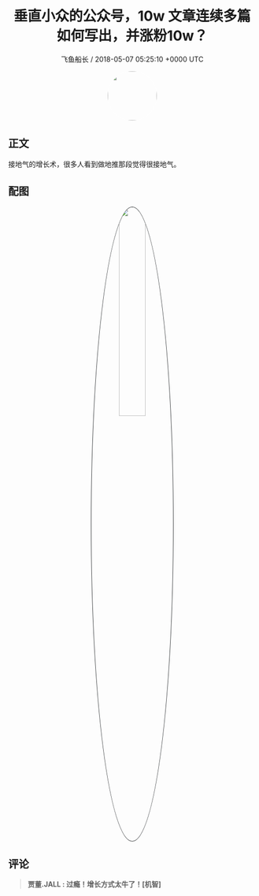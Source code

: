 <h1 align="center">垂直小众的公众号，10w 文章连续多篇如何写出，并涨粉10w？</h1>
<p align="center">
    <a>飞鱼船长 / 2018-05-07 05:25:10 &#43;0000 UTC</a>
</p>

<div align="center">
    <img src="https://images.zsxq.com/FrHNVgv6aXRD6DGIselm2Ri1pzb6?e=1590940799&amp;token=kIxbL07-8jAj8w1n4s9zv64FuZZNEATmlU_Vm6zD:io4IVyDr9R7L2yWdrSL4-7EsFVc=" width="100" height="100" style="border:1px solid;border-radius:50%; color:#ffffff"/>
</div>

## 正文

<div>
接地气的增长术，很多人看到做地推那段觉得很接地气。


</div>

## 配图
<div class="image" align="center">

<img src="https://images.zsxq.com/FgStRuB2Nzi9Hm2oQTGs5Roy_YTG?e=1590940799&amp;token=kIxbL07-8jAj8w1n4s9zv64FuZZNEATmlU_Vm6zD:oH-5wiAxUUD7TJNWyQJPStsngEI=" width="33%" height="33%" style="border:1px solid;border-radius:50%; color:#3c3f41"/>

</div>

## 评论

<div align="left">
<div>

<blockquote >
<span> <strong>贾董.JALL : 过瘾！增长方式太牛了！[机智] </strong></span>
</blockquote>

</div>
</div>